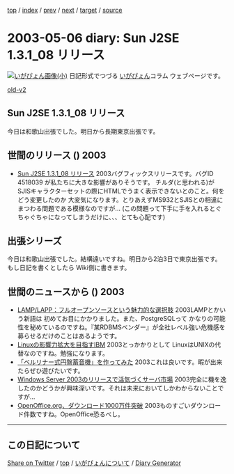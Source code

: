 [top](../index.html) 
 / [index](index.html) 
 / [prev](ig030430.html) 
 / [next](ig030510.html) 
 / [target](https://igapyon.github.io/diary/2003/ig030506.html) 
 / [source](https://github.com/igapyon/diary/blob/gh-pages/2003/ig030506.html.src.md) 

2003-05-06 diary: Sun J2SE 1.3.1_08 リリース
=====================================================================================================
[![いがぴょん画像(小)](https://igapyon.github.io/diary/images/iga200306s.jpg "いがぴょん")](https://igapyon.github.io/diary/memo/memoigapyon.html) 日記形式でつづる [いがぴょん](https://igapyon.github.io/diary/memo/memoigapyon.html)コラム ウェブページです。

[old-v2](ig030506-orig.html)

## Sun J2SE 1.3.1_08 リリース

今日は和歌山出張でした。明日から長期東京出張です。




 
## 世間のリリース () 2003

* [Sun J2SE 1.3.1_08 リリース](http://java.sun.com/j2se/1.3/)  2003バグフィックスリリースです。バグID 4518039 が私たちに大きな影響がありそうです。 チルダ(と思われる)がSJISキャラクターセットの際にHTMLでうまく表示できないとのこと。何をどう変更したのか 大変気になります。とりあえずMS932とSJISとの相違にまつわる問題である模様なのですが… (この問題って下手に手を入れるとぐちゃぐちゃになってしまうだけに、、、とても心配です)

## 出張シリーズ

今日は和歌山出張でした。結構遠いですね。明日から2泊3日で東京出張です。もし日記を書くとしたら Wiki側に書きます。

## 世間のニュースから () 2003

* [LAMP/LAPP：フルオープンソースという魅力的な選択肢](http://japan.cnet.com/news/watch/story/0,2000047973,20053965,00.htm)  2003LAMPとかいう新語は 初めてお目にかかりました。また、PostgreSQLって かなりの可能性を秘めているのですね。『某RDBMSベンダー』が全社レベル強い危機感を募らせるだけのことはあるようです。
* [Linuxの影響力拡大を目指すIBM](http://www.zdnet.co.jp/enterprise/0305/01/epn16.html)  2003とっかかりとして LinuxはUNIXの代替なのですね。勉強になります。
* [「ベルリナー式円盤蓄音機」を作ってみた](http://www.zdnet.co.jp/news/0305/01/cjad_kobayashi.html)  2003これは良いです。暇が出来たらぜひ遊びたいです。
* [Windows Server 2003のリリースで活気づくサーバ市場](http://www.zdnet.co.jp/enterprise/0305/01/epn02.html)  2003完全に機を逸したのかどうかが興味深いです。それは未来においてしかわからないことですが…
* [OpenOffice.org、ダウンロード1000万件突破](http://www.zdnet.co.jp/news/0305/04/nebt_01.html)  2003ものすごいダウンロード件数ですね。OpenOffice恐るべし。

----------------------------------------------------------------------------------------------------

## この日記について

[Share on Twitter](https://twitter.com/intent/tweet?hashtags=igapyon%2Cdiary%2C%E3%81%84%E3%81%8C%E3%81%B4%E3%82%87%E3%82%93&text=Sun+J2SE+1.3.1_08+%E3%83%AA%E3%83%AA%E3%83%BC%E3%82%B9&url=https%3A%2F%2Figapyon.github.io%2Fdiary%2F2003%2Fig030506.html) / [top](../index.html) / [いがぴょんについて](https://igapyon.github.io/diary/memo/memoigapyon.html) / [Diary Generator](https://github.com/igapyon/igapyonv3)
